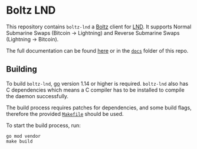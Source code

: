 # Boltz LND

This repository contains `boltz-lnd` a [Boltz](https://boltz.exchange) client for [LND](https://github.com/lightningnetwork/lnd). It supports Normal Submarine Swaps (Bitcoin -> Lightning) and Reverse Submarine Swaps (Lightning -> Bitcoin).

The full documentation can be found [here](https://docs.boltz.exchange/boltz-lnd) or in the [`docs`](./docs) folder of this repo.

## Building

To build `boltz-lnd`, [go](https://github.com/golang/go) version 1.14 or higher is required. `boltz-lnd` also has C dependencies which means a C compiler has to be installed to compile the daemon successfully.

The build process requires patches for dependencies, and some build flags, therefore the provided [`Makefile`](Makefile) should be used. 

To start the build process, run:
```
go mod vendor
make build
```
